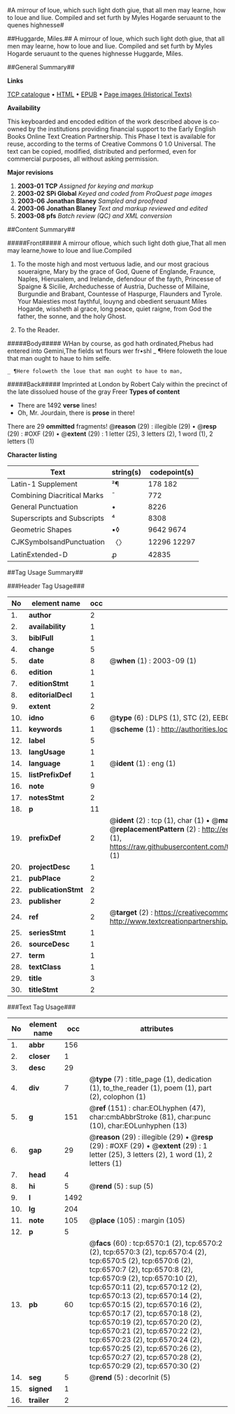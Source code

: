 #A mirrour of loue, which such light doth giue, that all men may learne, how to loue and liue. Compiled and set furth by Myles Hogarde seruaunt to the quenes highnesse#

##Huggarde, Miles.##
A mirrour of loue, which such light doth giue, that all men may learne, how to loue and liue. Compiled and set furth by Myles Hogarde seruaunt to the quenes highnesse
Huggarde, Miles.

##General Summary##

**Links**

[TCP catalogue](http://www.ota.ox.ac.uk/tcp/)  • 
[HTML](http://tei.it.ox.ac.uk/tcp/Texts-HTML/free/A03/A03431.html)  • 
[EPUB](http://tei.it.ox.ac.uk/tcp/Texts-EPUB/free/A03/A03431.epub) • 
[Page images (Historical Texts)](https://data.historicaltexts.jisc.ac.uk/view?pubId=eebo-99841949e&pageId=eebo-99841949e-6570-1)

**Availability**

This keyboarded and encoded edition of the
	       work described above is co-owned by the institutions
	       providing financial support to the Early English Books
	       Online Text Creation Partnership. This Phase I text is
	       available for reuse, according to the terms of Creative
	       Commons 0 1.0 Universal. The text can be copied,
	       modified, distributed and performed, even for
	       commercial purposes, all without asking permission.

**Major revisions**

1. __2003-01__ __TCP__ *Assigned for keying and markup*
1. __2003-02__ __SPi Global__ *Keyed and coded from ProQuest page images*
1. __2003-06__ __Jonathan Blaney__ *Sampled and proofread*
1. __2003-06__ __Jonathan Blaney__ *Text and markup reviewed and edited*
1. __2003-08__ __pfs__ *Batch review (QC) and XML conversion*

##Content Summary##

#####Front#####
A mirrour ofloue, which such light doth giue,That all men may learne,howe to loue and liue.Compiled 
1. To the moste high and most vertuous ladie, and our most gracious soueraigne, Mary by the grace of God, Quene of Englande, Fraunce, Naples, Hierusalem, and Irelande, defendour of the fayth, Princesse of Spaigne & Sicilie, Archeduchesse of Austria, Duchesse of Millaine, Burgundie and Brabant, Countesse of Haspurge, Flaunders and Tyrole. Your Maiesties most faythful, louyng and obedient seruaunt Miles Hogarde, wissheth al grace, long peace, quiet raigne, from God the father, the sonne, and the holy Ghost.

1. To the Reader.

#####Body#####
WHan by course, as god hath ordinated,Phebus had entered into Gemini,The fields wt flours wer fr•shl
    _ ¶Here foloweth the loue that man ought to haue to him selfe.

    _ ¶Here foloweth the loue that man ought to haue to man,

#####Back#####
Imprinted at London by Robert Caly within the precinct of the late dissolued house of the gray Freer
**Types of content**

  * There are 1492 **verse** lines!
  * Oh, Mr. Jourdain, there is **prose** in there!

There are 29 **ommitted** fragments! 
 @__reason__ (29) : illegible (29)  •  @__resp__ (29) : #OXF (29)  •  @__extent__ (29) : 1 letter (25), 3 letters (2), 1 word (1), 2 letters (1)

**Character listing**


|Text|string(s)|codepoint(s)|
|---|---|---|
|Latin-1 Supplement|²¶|178 182|
|Combining             Diacritical Marks|̄|772|
|General Punctuation|•|8226|
|Superscripts             and Subscripts|⁴|8308|
|Geometric Shapes|▪◊|9642 9674|
|CJKSymbolsandPunctuation|〈〉|12296 12297|
|LatinExtended-D|ꝓ|42835|

##Tag Usage Summary##

###Header Tag Usage###

|No|element name|occ|attributes|
|---|---|---|---|
|1.|__author__|2||
|2.|__availability__|1||
|3.|__biblFull__|1||
|4.|__change__|5||
|5.|__date__|8| @__when__ (1) : 2003-09 (1)|
|6.|__edition__|1||
|7.|__editionStmt__|1||
|8.|__editorialDecl__|1||
|9.|__extent__|2||
|10.|__idno__|6| @__type__ (6) : DLPS (1), STC (2), EEBO-CITATION (1), PROQUEST (1), VID (1)|
|11.|__keywords__|1| @__scheme__ (1) : http://authorities.loc.gov/ (1)|
|12.|__label__|5||
|13.|__langUsage__|1||
|14.|__language__|1| @__ident__ (1) : eng (1)|
|15.|__listPrefixDef__|1||
|16.|__note__|9||
|17.|__notesStmt__|2||
|18.|__p__|11||
|19.|__prefixDef__|2| @__ident__ (2) : tcp (1), char (1)  •  @__matchPattern__ (2) : ([0-9\-]+):([0-9IVX]+) (1), (.+) (1)  •  @__replacementPattern__ (2) : http://eebo.chadwyck.com/downloadtiff?vid=$1&page=$2 (1), https://raw.githubusercontent.com/textcreationpartnership/Texts/master/tcpchars.xml#$1 (1)|
|20.|__projectDesc__|1||
|21.|__pubPlace__|2||
|22.|__publicationStmt__|2||
|23.|__publisher__|2||
|24.|__ref__|2| @__target__ (2) : https://creativecommons.org/publicdomain/zero/1.0/ (1), http://www.textcreationpartnership.org/docs/. (1)|
|25.|__seriesStmt__|1||
|26.|__sourceDesc__|1||
|27.|__term__|1||
|28.|__textClass__|1||
|29.|__title__|3||
|30.|__titleStmt__|2||


###Text Tag Usage###

|No|element name|occ|attributes|
|---|---|---|---|
|1.|__abbr__|156||
|2.|__closer__|1||
|3.|__desc__|29||
|4.|__div__|7| @__type__ (7) : title_page (1), dedication (1), to_the_reader (1), poem (1), part (2), colophon (1)|
|5.|__g__|151| @__ref__ (151) : char:EOLhyphen (47), char:cmbAbbrStroke (81), char:punc (10), char:EOLunhyphen (13)|
|6.|__gap__|29| @__reason__ (29) : illegible (29)  •  @__resp__ (29) : #OXF (29)  •  @__extent__ (29) : 1 letter (25), 3 letters (2), 1 word (1), 2 letters (1)|
|7.|__head__|4||
|8.|__hi__|5| @__rend__ (5) : sup (5)|
|9.|__l__|1492||
|10.|__lg__|204||
|11.|__note__|105| @__place__ (105) : margin (105)|
|12.|__p__|5||
|13.|__pb__|60| @__facs__ (60) : tcp:6570:1 (2), tcp:6570:2 (2), tcp:6570:3 (2), tcp:6570:4 (2), tcp:6570:5 (2), tcp:6570:6 (2), tcp:6570:7 (2), tcp:6570:8 (2), tcp:6570:9 (2), tcp:6570:10 (2), tcp:6570:11 (2), tcp:6570:12 (2), tcp:6570:13 (2), tcp:6570:14 (2), tcp:6570:15 (2), tcp:6570:16 (2), tcp:6570:17 (2), tcp:6570:18 (2), tcp:6570:19 (2), tcp:6570:20 (2), tcp:6570:21 (2), tcp:6570:22 (2), tcp:6570:23 (2), tcp:6570:24 (2), tcp:6570:25 (2), tcp:6570:26 (2), tcp:6570:27 (2), tcp:6570:28 (2), tcp:6570:29 (2), tcp:6570:30 (2)|
|14.|__seg__|5| @__rend__ (5) : decorInit (5)|
|15.|__signed__|1||
|16.|__trailer__|2||
